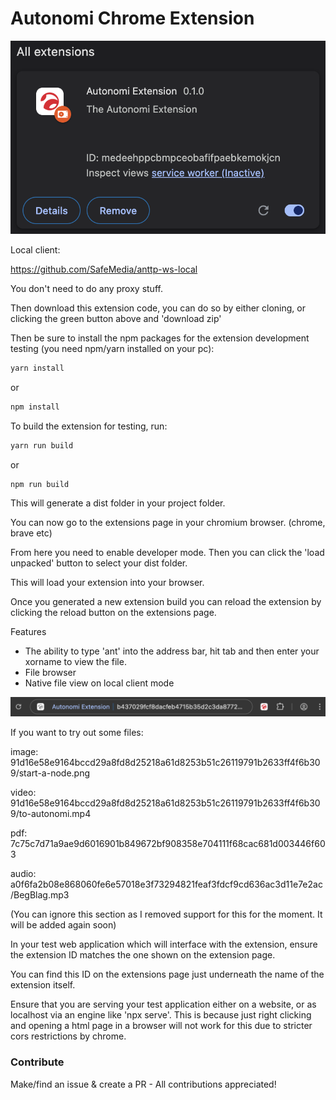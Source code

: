 # Autonomi Chrome Extension

![Autonomi Chrome Extension Page](https://github.com/SafeMedia/images/blob/main/impossible_futures/autonomi-extension-page.png)

Local client:

https://github.com/SafeMedia/anttp-ws-local

You don't need to do any proxy stuff.

Then download this extension code, you can do so by either cloning, or clicking the green button above and 'download zip'

Then be sure to install the npm packages for the extension development testing (you need npm/yarn installed on your pc):

```bash
yarn install
```

or

```bash
npm install
```

To build the extension for testing, run:

```bash
yarn run build
```

or

```bash
npm run build
```

This will generate a dist folder in your project folder.

You can now go to the extensions page in your chromium browser. (chrome, brave etc)

From here you need to enable developer mode. Then you can click the 'load unpacked' button to select your dist folder.

This will load your extension into your browser.

Once you generated a new extension build you can reload the extension by clicking the reload button on the extensions page.

Features

-   The ability to type 'ant' into the address bar, hit tab and then enter your xorname to view the file.
-   File browser
-   Native file view on local client mode

![Omni Feature](https://github.com/SafeMedia/images/blob/main/impossible_futures/safebox/safebox-omni.png)

If you want to try out some files:

image: 91d16e58e9164bccd29a8fd8d25218a61d8253b51c26119791b2633ff4f6b309/start-a-node.png

video: 91d16e58e9164bccd29a8fd8d25218a61d8253b51c26119791b2633ff4f6b309/to-autonomi.mp4

pdf: 7c75c7d71a9ae9d6016901b849672bf908358e704111f68cac681d003446f603

audio: a0f6fa2b08e868060fe6e57018e3f73294821feaf3fdcf9cd636ac3d11e7e2ac/BegBlag.mp3

(You can ignore this section as I removed support for this for the moment. It will be added again soon)

In your test web application which will interface with the extension, ensure the extension ID matches the one shown on the extension page.

You can find this ID on the extensions page just underneath the name of the extension itself.

Ensure that you are serving your test application either on a website, or as localhost via an engine like 'npx serve'. This is because just right clicking and opening a html page in a browser will not work for this due to stricter cors restrictions by chrome.

### Contribute

Make/find an issue & create a PR - All contributions appreciated!
